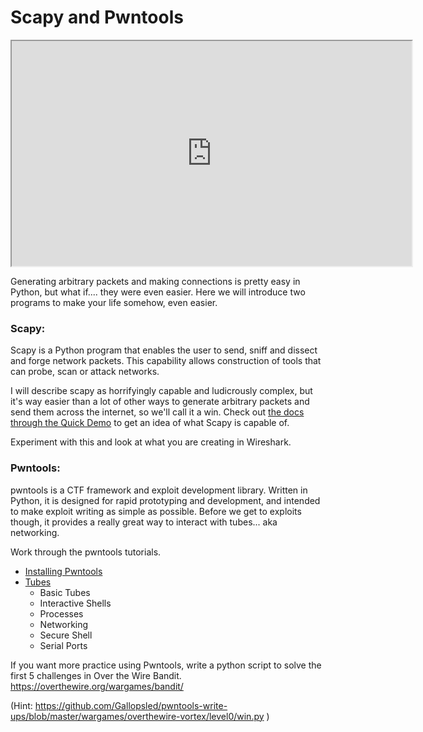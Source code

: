 # Scapy and Pwntools

<iframe allowfullscreen height="360" src="https://www.youtube.com/embed/HWyyxrJ4tzw?wmode=opaque" width="640"></iframe>  

Generating arbitrary packets and making connections is pretty easy in
Python, but what if.... they were even easier. Here we will introduce
two programs to make your life somehow, even easier.

  

### Scapy:

Scapy is a Python program that enables the user to send, sniff and
dissect and forge network packets. This capability allows construction
of tools that can probe, scan or attack networks.  
  
I will describe scapy as horrifyingly capable and ludicrously complex,
but it's way easier than a lot of other ways to generate arbitrary
packets and send them across the internet, so we'll call it a win. Check
out [the docs through the Quick
Demo](https://scapy.readthedocs.io/en/latest/introduction.html) to get
an idea of what Scapy is capable of. 

Experiment with this and look at what you are creating in Wireshark.

  

### Pwntools: 

pwntools is a CTF framework and exploit development library. Written in
Python, it is designed for rapid prototyping and development, and
intended to make exploit writing as simple as possible. Before we get to
exploits though, it provides a really great way to interact with
tubes... aka networking.

Work through the pwntools tutorials.

-   [Installing
    Pwntools](https://github.com/Gallopsled/pwntools-tutorial/blob/master/installing.md)
-   [Tubes](https://github.com/Gallopsled/pwntools-tutorial/blob/master/tubes.md)
    -   Basic Tubes
    -   Interactive Shells
    -   Processes
    -   Networking
    -   Secure Shell
    -   Serial Ports

If you want more practice using Pwntools, write a python script to solve
the first 5 challenges in Over the Wire Bandit.
<https://overthewire.org/wargames/bandit/>

(Hint:
<https://github.com/Gallopsled/pwntools-write-ups/blob/master/wargames/overthewire-vortex/level0/win.py>
)
